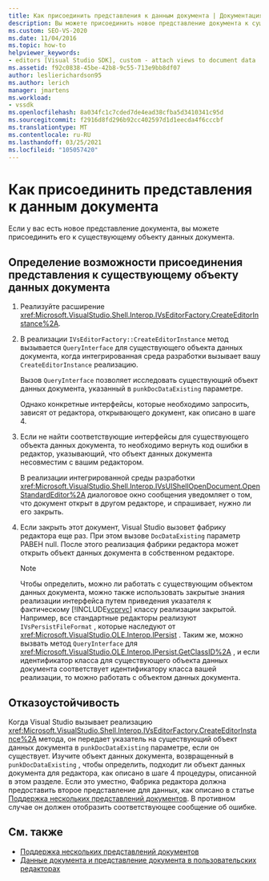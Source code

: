 ```yaml
---
title: Как присоединить представления к данным документа | Документация Майкрософт
description: Вы можете присоединить новое представление документа к существующему объекту данных документа. Используйте эту процедуру, чтобы определить, можно ли присоединить представление.
ms.custom: SEO-VS-2020
ms.date: 11/04/2016
ms.topic: how-to
helpviewer_keywords:
- editors [Visual Studio SDK], custom - attach views to document data
ms.assetid: f92c0838-45be-42b8-9c55-713e9bb8df07
author: leslierichardson95
ms.author: lerich
manager: jmartens
ms.workload:
- vssdk
ms.openlocfilehash: 8a034fc1c7cded7de4ead38cfba5d3410341c95d
ms.sourcegitcommit: f2916d8fd296b92cc402597d1d1eecda4f6cccbf
ms.translationtype: MT
ms.contentlocale: ru-RU
ms.lasthandoff: 03/25/2021
ms.locfileid: "105057420"
---
```

# <a name="how-to-attach-views-to-document-data"></a>Как присоединить представления к данным документа
Если у вас есть новое представление документа, вы можете присоединить его к существующему объекту данных документа.

## <a name="to-determine-if-you-can-attach-a-view-to-an-existing-document-data-object"></a>Определение возможности присоединения представления к существующему объекту данных документа

1. Реализуйте расширение <xref:Microsoft.VisualStudio.Shell.Interop.IVsEditorFactory.CreateEditorInstance%2A>.

2. В реализации `IVsEditorFactory::CreateEditorInstance` метод вызывается `QueryInterface` для существующего объекта данных документа, когда интегрированная среда разработки вызывает вашу `CreateEditorInstance` реализацию.

    Вызов `QueryInterface` позволяет исследовать существующий объект данных документа, указанный в `punkDocDataExisting` параметре.

    Однако конкретные интерфейсы, которые необходимо запросить, зависят от редактора, открывающего документ, как описано в шаге 4.

3. Если не найти соответствующие интерфейсы для существующего объекта данных документа, то необходимо вернуть код ошибки в редактор, указывающий, что объект данных документа несовместим с вашим редактором.

    В реализации интегрированной среды разработки <xref:Microsoft.VisualStudio.Shell.Interop.IVsUIShellOpenDocument.OpenStandardEditor%2A> диалоговое окно сообщения уведомляет о том, что документ открыт в другом редакторе, и спрашивает, нужно ли его закрыть.

4. Если закрыть этот документ, Visual Studio вызовет фабрику редактора еще раз. При этом вызове `DocDataExisting` параметр РАВЕН null. После этого реализация фабрики редактора может открыть объект данных документа в собственном редакторе.

   > [!NOTE]
   > Чтобы определить, можно ли работать с существующим объектом данных документа, можно также использовать закрытые знания реализации интерфейса путем приведения указателя к фактическому [!INCLUDE[vcprvc](../code-quality/includes/vcprvc_md.md)] классу реализации закрытой. Например, все стандартные редакторы реализуют `IVsPersistFileFormat` , которые наследуют от <xref:Microsoft.VisualStudio.OLE.Interop.IPersist> . Таким же, можно вызвать метод `QueryInterface` для <xref:Microsoft.VisualStudio.OLE.Interop.IPersist.GetClassID%2A> , и если идентификатор класса для существующего объекта данных документа соответствует идентификатору класса вашей реализации, то можно работать с объектом данных документа.

## <a name="robust-programming"></a>Отказоустойчивость
 Когда Visual Studio вызывает реализацию <xref:Microsoft.VisualStudio.Shell.Interop.IVsEditorFactory.CreateEditorInstance%2A> метода, он передает указатель на существующий объект данных документа в `punkDocDataExisting` параметре, если он существует. Изучите объект данных документа, возвращенный в `punkDocDataExisting` , чтобы определить, подходит ли объект данных документа для редактора, как описано в шаге 4 процедуры, описанной в этом разделе. Если это уместно, Фабрика редактора должна предоставить второе представление для данных, как описано в статье [Поддержка нескольких представлений документов](../extensibility/supporting-multiple-document-views.md). В противном случае он должен отобразить соответствующее сообщение об ошибке.

## <a name="see-also"></a>См. также
- [Поддержка нескольких представлений документов](../extensibility/supporting-multiple-document-views.md)
- [Данные документа и представление документа в пользовательских редакторах](../extensibility/document-data-and-document-view-in-custom-editors.md)
